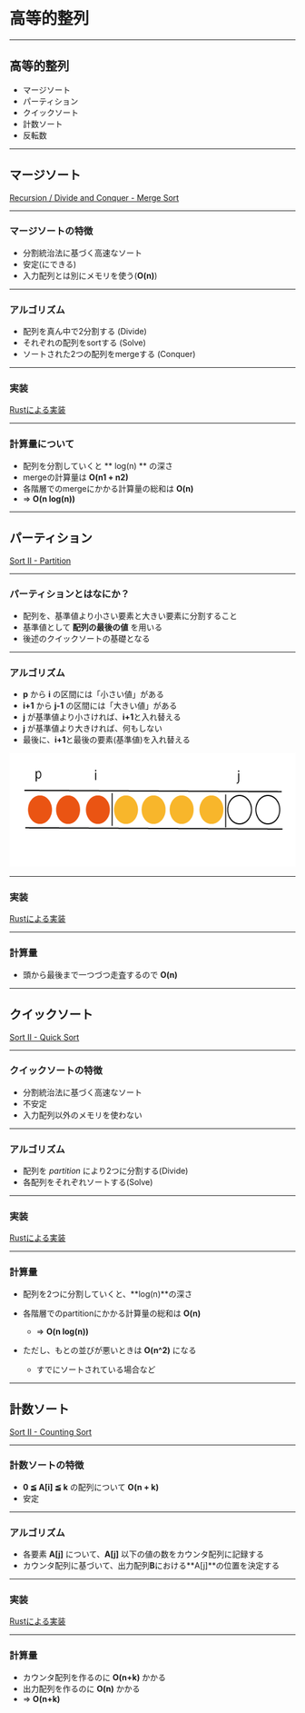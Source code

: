 # 高等的整列

---
## 高等的整列

- マージソート
- パーティション
- クイックソート
- 計数ソート
- 反転数

---
## マージソート

[Recursion / Divide and Conquer - Merge Sort](http://judge.u-aizu.ac.jp/onlinejudge/description.jsp?id=ALDS1_5_B&lang=jp)

---
### マージソートの特徴

- 分割統治法に基づく高速なソート
- 安定(にできる)
- 入力配列とは別にメモリを使う(**O(n)**)

---
### アルゴリズム

- 配列を真ん中で2分割する (Divide)
- それぞれの配列をsortする (Solve)
- ソートされた2つの配列をmergeする (Conquer)

---
### 実装

[Rustによる実装](https://github.com/camphor-/ALDS-2018/blob/master/2018-06-09/merge_sort/src/main.rs#L24)

---
### 計算量について

- 配列を分割していくと ** log(n) ** の深さ
- mergeの計算量は **O(n1 + n2)**
- 各階層でのmergeにかかる計算量の総和は **O(n)**
- => **O(n log(n))**

---
## パーティション

[Sort II - Partition](http://judge.u-aizu.ac.jp/onlinejudge/description.jsp?id=ALDS1_6_B&lang=jp)

---
### パーティションとはなにか？

- 配列を、基準値より小さい要素と大きい要素に分割すること
- 基準値として **配列の最後の値** を用いる
- 後述のクイックソートの基礎となる

---
### アルゴリズム

- **p** から **i** の区間には「小さい値」がある
- **i+1** から **j-1** の区間には「大きい値」がある
- **j** が基準値より小さければ、**i+1**と入れ替える
- **j** が基準値より大きければ、何もしない
- 最後に、**i+1**と最後の要素(基準値)を入れ替える

<img src="./partition.png"  height="200" width="600">

---
### 実装

[Rustによる実装](https://github.com/camphor-/ALDS-2018/blob/master/2018-06-09/partition/src/main.rs#L22)

---
### 計算量

- 頭から最後まで一つづつ走査するので **O(n)**

---
## クイックソート

[Sort II - Quick Sort](http://judge.u-aizu.ac.jp/onlinejudge/description.jsp?id=ALDS1_6_C&lang=jp)

---
### クイックソートの特徴

- 分割統治法に基づく高速なソート
- 不安定
- 入力配列以外のメモリを使わない

---
### アルゴリズム

- 配列を *partition* により2つに分割する(Divide)
- 各配列をそれぞれソートする(Solve)

---
### 実装

[Rustによる実装](https://github.com/camphor-/ALDS-2018/blob/master/2018-06-09/quick_sort/src/main.rs#L78)

---
### 計算量

- 配列を2つに分割していくと、**log(n)**の深さ
- 各階層でのpartitionにかかる計算量の総和は **O(n)**
    - => **O(n log(n))**

- ただし、もとの並びが悪いときは **O(n^2)** になる
    - すでにソートされている場合など

---
## 計数ソート

[Sort II - Counting Sort](http://judge.u-aizu.ac.jp/onlinejudge/description.jsp?id=ALDS1_6_A&lang=jp)

---
### 計数ソートの特徴

- **0 ≦ A[i] ≦ k** の配列について **O(n + k)**
- 安定

---
### アルゴリズム

- 各要素 **A[j]** について、**A[j]** 以下の値の数をカウンタ配列に記録する
- カウンタ配列に基づいて、出力配列**B**における**A[j]**の位置を決定する

---
### 実装

[Rustによる実装](https://github.com/camphor-/ALDS-2018/blob/master/2018-06-09/counting_sort/src/main.rs#L9)

---
### 計算量

- カウンタ配列を作るのに **O(n+k)** かかる
- 出力配列を作るのに **O(n)** かかる
- => **O(n+k)**